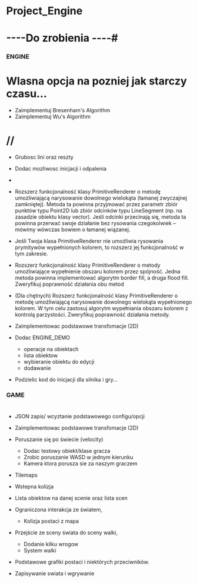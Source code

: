 # Project_Engine

# ----Do zrobienia ----#

### ENGINE ###
# Wlasna opcja na pozniej jak starczy czasu... 
- Zaimplementuj Bresenham's Algorithm
- Zaimplementuj Wu's Algorithm
# //



- Grubosc lini oraz reszty
- Dodac mozliwosc inicjacji i odpalenia 
- 

- Rozszerz funkcjonalność klasy PrimitiveRenderer o metodę umożliwiającą narysowanie dowolnego wielokąta (łamanej zwyczajnej zamkniętej). Metoda ta powinna
przyjmować przez parametr zbiór punktów typu Point2D lub zbiór odcinków typu
LineSegment (np. na zasadzie obiektu klasy vector). Jeśli odcinki przecinają się,
metoda ta powinna przerwać swoje działanie bez rysowania czegokolwiek – mówimy
wówczas bowiem o łamanej wiązanej.

- Jeśli Twoja klasa PrimitiveRenderer nie umożliwia rysowania prymitywów wypełnionych kolorem, to rozszerz jej funkcjonalność w tym zakresie.

- Rozszerz funkcjonalność klasy PrimitiveRenderer o metody umożliwiające wypełnienie obszaru kolorem przez spójność. Jedna metoda powinna implementować
algorytm border fill, a druga flood fill. Zweryfikuj poprawność działania obu metod

- (Dla chętnych) Rozszerz funkcjonalność klasy PrimitiveRenderer o metodę umożliwiającą narysowanie dowolnego wielokąta wypełnionego kolorem. W tym celu zastosuj algorytm wypełniania obszaru kolorem z kontrolą parzystości. Zweryfikuj
poprawność działania metody.

- Zaimplementowac podstawowe transfomacje (2D)

- Dodac ENGINE_DEMO
  + operacje na obiektach
  + lista obiektow
  + wybieranie obiektu do edycji
  + dodawanie
- Podzielic kod do inicjacji dla silnika i gry...
### GAME ###
#
 
- JSON zapis/ wcyztanie podstawowego configu/opcji
- Zaimplementowac podstawowe transfomacje (2D)
- Poruszanie się po świecie (velocity)
  + Dodac testowy obiekt/klase gracza
  + Zrobic poruszanie WASD w jednym kierunku
  + Kamera ktora porusza sie za naszym graczem
- Tilemaps
- Wstepna kolizja
- Lista obiektow na danej scenie oraz lista scen

- Ograniczona interakcja ze światem,
  + Kolizja postaci z mapa
- Przejście ze sceny świata do sceny walki,
  + Dodanie kilku wrogow
  + System walki 
- Podstawowe grafiki postaci i niektórych przeciwników.
- Zapisywanie swiata i wgrywanie
